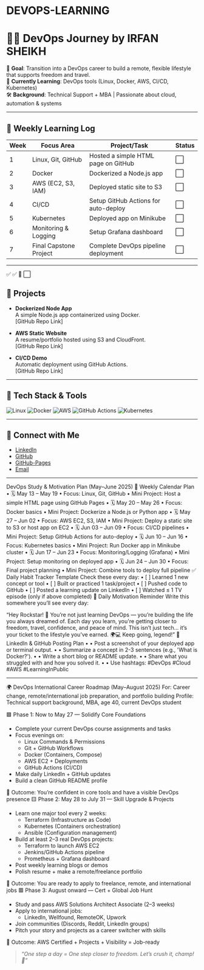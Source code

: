 # DEVOPS-LEARNING

# 👨‍💻 DevOps Journey by IRFAN SHEIKH

🎯 **Goal**: Transition into a DevOps career to build a remote, flexible lifestyle that supports freedom and travel.  
📅 **Currently Learning**: DevOps tools (Linux, Docker, AWS, CI/CD, Kubernetes)  
🛠️ **Background**: Technical Support + MBA | Passionate about cloud, automation & systems  

---

## 📌 Weekly Learning Log

| Week | Focus Area               | Project/Task                           | Status |
|------|--------------------------|----------------------------------------|--------|
| 1    | Linux, Git, GitHub       | Hosted a simple HTML page on GitHub   | ⬜      |
| 2    | Docker                   | Dockerized a Node.js app              | ⬜      |
| 3    | AWS (EC2, S3, IAM)       | Deployed static site to S3            | ⬜      |
| 4    | CI/CD                    | Setup GitHub Actions for auto-deploy  | ⬜     |
| 5    | Kubernetes               | Deployed app on Minikube              | ⬜     |
| 6    | Monitoring & Logging     | Setup Grafana dashboard               | ⬜     |
| 7    | Final Capstone Project   | Complete DevOps pipeline deployment   | ⬜     |

---
✅
✅
🔄
⬜

## 🚀 Projects

- **Dockerized Node App**  
  A simple Node.js app containerized using Docker.  
  [GitHub Repo Link]

- **AWS Static Website**  
  A resume/portfolio hosted using S3 and CloudFront.  
  [GitHub Repo Link]

- **CI/CD Demo**  
  Automatic deployment using GitHub Actions.  
  [GitHub Repo Link]

---

## 🧠 Tech Stack & Tools

![Linux](https://img.shields.io/badge/Linux-%23000000.svg?style=for-the-badge&logo=linux&logoColor=white)
![Docker](https://img.shields.io/badge/Docker-%230db7ed.svg?style=for-the-badge&logo=docker&logoColor=white)
![AWS](https://img.shields.io/badge/AWS-%23FF9900.svg?style=for-the-badge&logo=amazonaws&logoColor=white)
![GitHub Actions](https://img.shields.io/badge/GitHub_Actions-%232671E5.svg?style=for-the-badge&logo=githubactions&logoColor=white)
![Kubernetes](https://img.shields.io/badge/Kubernetes-%23326ce5.svg?style=for-the-badge&logo=kubernetes&logoColor=white)

---

## 🌱 Connect with Me

- [LinkedIn](https://linkedin.com/in/irfan-sheikh)
- [GitHub](https://github.com/irfaansheikh)
- [GitHub-Pages](https://irfaansheikh.github.io/)
- [Email](mailto:s4sheikh@gmail.com)

---


DevOps Study & Motivation Plan (May–June 2025)
📅 Weekly Calendar Plan
•	🗓 May 13 – May 19
   • Focus: Linux, Git, GitHub
   • Mini Project: Host a simple HTML page using GitHub Pages
•	🗓 May 20 – May 26
   • Focus: Docker basics
   • Mini Project: Dockerize a Node.js or Python app
•	🗓 May 27 – Jun 02
   • Focus: AWS EC2, S3, IAM
   • Mini Project: Deploy a static site to S3 or host app on EC2
•	🗓 Jun 03 – Jun 09
   • Focus: CI/CD pipelines
   • Mini Project: Setup GitHub Actions for auto-deploy
•	🗓 Jun 10 – Jun 16
   • Focus: Kubernetes basics
   • Mini Project: Run Docker app in Minikube cluster
•	🗓 Jun 17 – Jun 23
   • Focus: Monitoring/Logging (Grafana)
   • Mini Project: Setup monitoring on deployed app
•	🗓 Jun 24 – Jun 30
   • Focus: Final project planning
   • Mini Project: Combine tools to deploy full pipeline
✅ Daily Habit Tracker Template
Check these every day:
•	[ ] Learned 1 new concept or tool
•	[ ] Built or practiced 1 task/project
•	[ ] Pushed code to GitHub
•	[ ] Posted a learning update on LinkedIn
•	[ ] Watched ≤ 1 TV episode (only if above completed)
🌟 Daily Motivation Reminder
Write this somewhere you’ll see every day:

“Hey Rockstar! 🎸 You’re not just learning DevOps — you’re building the life you always dreamed of. Each day you learn, you're getting closer to freedom, travel, confidence, and peace of mind. This isn’t just tech… it’s your ticket to the lifestyle you’ve earned. 🌍💻 Keep going, legend!”
📢 LinkedIn & GitHub Posting Plan
•	• Post a screenshot of your deployed app or terminal output.
•	• Summarize a concept in 2-3 sentences (e.g., 'What is Docker?').
•	• Write a short blog or README update.
•	• Share what you struggled with and how you solved it.
•	• Use hashtags: #DevOps #Cloud #AWS #LearningInPublic



-------

🌍 DevOps International Career Roadmap (May–August 2025)
For: Career change, remote/international job preparation, and portfolio building
Profile: Technical support background, MBA, age 40, current DevOps student

🟩 Phase 1: Now to May 27 — Solidify Core Foundations
- Complete your current DevOps course assignments and tasks
- Focus evenings on:
  - Linux Commands & Permissions
  - Git + GitHub Workflows
  - Docker (Containers, Compose)
  - AWS EC2 + Deployments
  - GitHub Actions (CI/CD)
- Make daily LinkedIn + GitHub updates
- Build a clean GitHub README profile

🎯 Outcome: You’re confident in core tools and have a visible DevOps presence
🟨 Phase 2: May 28 to July 31 — Skill Upgrade & Projects
- Learn one major tool every 2 weeks:
  - Terraform (Infrastructure as Code)
  - Kubernetes (Containers orchestration)
  - Ansible (Configuration management)
- Build at least 2–3 real DevOps projects:
  - Terraform to launch AWS EC2
  - Jenkins/GitHub Actions pipeline
  - Prometheus + Grafana dashboard
- Post weekly learning blogs or demos
- Polish resume + make a remote/freelance portfolio

🎯 Outcome: You are ready to apply to freelance, remote, and international jobs
🟥 Phase 3: August onward — Cert + Global Job Hunt
- Study and pass AWS Solutions Architect Associate (2–3 weeks)
- Apply to international jobs:
  - LinkedIn, Wellfound, RemoteOK, Upwork
- Join communities (Discords, Reddit, LinkedIn groups)
- Pitch your story and projects as a career switcher with skills

🎯 Outcome: AWS Certified + Projects + Visibility = Job-ready




> _“One step a day = One step closer to freedom. Let’s crush it, champ! 🚀”_
